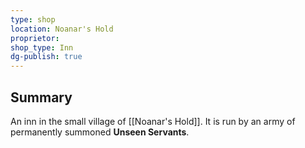 ```yaml
---
type: shop
location: Noanar's Hold
proprietor: 
shop_type: Inn
dg-publish: true
---
```

## Summary
An inn in the small village of [[Noanar's Hold]]. It is run by an army of permanently summoned **Unseen Servants**.